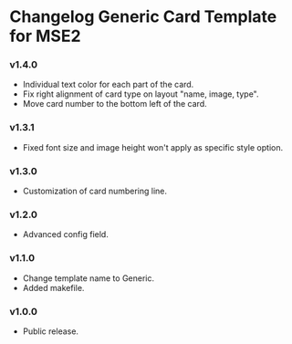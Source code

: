 # Changelog Generic Card Template for MSE2
### v1.4.0
+ Individual text color for each part of the card.
+ Fix right alignment of card type on layout "name, image, type".
+ Move card number to the bottom left of the card.
### v1.3.1
+ Fixed font size and image height won't apply as specific style option.
### v1.3.0
+ Customization of card numbering line.
### v1.2.0
+ Advanced config field.
### v1.1.0
+ Change template name to Generic.
+ Added makefile.
### v1.0.0
+ Public release.